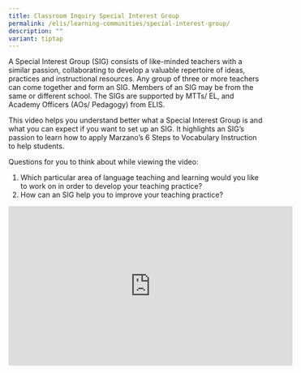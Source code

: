 ```yaml
---
title: Classroom Inquiry Special Interest Group
permalink: /elis/learning-communities/special-interest-group/
description: ""
variant: tiptap
---
```

A Special Interest Group (SIG) consists of like-minded teachers with a similar passion, collaborating to develop a valuable repertoire of ideas, practices and instructional resources. Any group of three or more teachers can come together and form an SIG. Members of an SIG may be from the same or different school. The SIGs are supported by MTTs/ EL, and Academy Officers (AOs/ Pedagogy) from ELIS.

This video helps you understand better what a Special Interest Group is and what you can expect if you want to set up an SIG. It highlights an SIG’s passion to learn how to apply Marzano’s 6 Steps to Vocabulary Instruction to help students.

Questions for you to think about while viewing the video:

1.  Which particular area of language teaching and learning would you like to work on in order to develop your teaching practice?
2.  How can an SIG help you to improve your teaching practice?

<iframe width="560" height="315" src="https://www.youtube.com/embed/u20OqrCincQ" title="YouTube video player" frameborder="0" allow="accelerometer; autoplay; clipboard-write; encrypted-media; gyroscope; picture-in-picture" allowfullscreen=""></iframe>